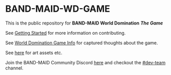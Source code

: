 # BAND-MAID-WD-GAME
This is the public repository for **BAND-MAID World Domination** ***The Game***

See [Getting Started](https://github.com/TomAJensen/BAND-MAID-WD-GAME/blob/main/GETTING-STARTED.md) for more information on contributing.  

See [World Domination Game Info](https://docs.google.com/spreadsheets/d/1WDoaUBfiSORFx3gElSbQva_iiOQQ0uBx1_ws_MnjnlY/edit#gid=0) for captured thoughts about the game.  

See [here](https://drive.google.com/drive/folders/1NxbgWTh0pw71K-P8F0sMJ7U9ko61koT7) for art assets etc.  

Join the BAND-MAID Community Discord [here](https://discord.gg/band-maid) and checkout the [#dev-team](https://discord.com/channels/909644498269782057/933011796464402433) channel.
